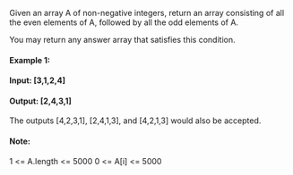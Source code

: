 Given an array A of non-negative integers, return an array consisting of all the even elements of A, followed by all the odd elements of A.

You may return any answer array that satisfies this condition.

 
#### Example 1:

#### Input: [3,1,2,4]
#### Output: [2,4,3,1]
The outputs [4,2,3,1], [2,4,1,3], and [4,2,1,3] would also be accepted.
 

#### Note:

1 <= A.length <= 5000
0 <= A[i] <= 5000
